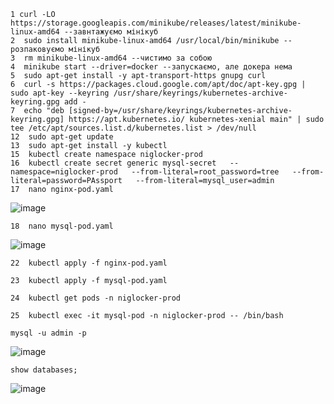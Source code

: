     1 curl -LO https://storage.googleapis.com/minikube/releases/latest/minikube-linux-amd64 --завнтажуємо мінікуб
    2  sudo install minikube-linux-amd64 /usr/local/bin/minikube -- розпаковуємо мінікуб
    3  rm minikube-linux-amd64 --чистимо за собою
    4  minikube start --driver=docker --запускаємо, але докера нема
    5  sudo apt-get install -y apt-transport-https gnupg curl  
    6  curl -s https://packages.cloud.google.com/apt/doc/apt-key.gpg | sudo apt-key --keyring /usr/share/keyrings/kubernetes-archive-keyring.gpg add -
    7  echo "deb [signed-by=/usr/share/keyrings/kubernetes-archive-keyring.gpg] https://apt.kubernetes.io/ kubernetes-xenial main" | sudo tee /etc/apt/sources.list.d/kubernetes.list > /dev/null
    12  sudo apt-get update
    13  sudo apt-get install -y kubectl
    15  kubectl create namespace niglocker-prod
    16  kubectl create secret generic mysql-secret   --namespace=niglocker-prod   --from-literal=root_password=tree   --from-literal=password=PAssport   --from-literal=mysql_user=admin
    17  nano nginx-pod.yaml
![image](https://github.com/Kolgin/DREAMS/assets/12258966/cf5a304b-c71d-45d4-8b2d-4c7b743b1f3c)



    18  nano mysql-pod.yaml
![image](https://github.com/Kolgin/DREAMS/assets/12258966/fa8b34d8-1ffa-401f-bf04-5731fed65fac)



    22  kubectl apply -f nginx-pod.yaml
    
    23  kubectl apply -f mysql-pod.yaml
    
    24  kubectl get pods -n niglocker-prod
    
    25  kubectl exec -it mysql-pod -n niglocker-prod -- /bin/bash
    
    mysql -u admin -p
![image](https://github.com/Kolgin/DREAMS/assets/12258966/8ce4dbda-dfee-4fde-9172-28c69df97eee)



    show databases;
![image](https://github.com/Kolgin/DREAMS/assets/12258966/6832afe9-d765-46f1-9844-acead546a4a2)



